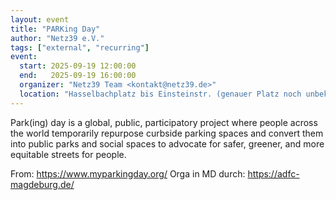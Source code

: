 ```yaml
---
layout: event
title: "PARKing Day"
author: "Netz39 e.V." 
tags: ["external", "recurring"]
event:
  start: 2025-09-19 12:00:00 
  end:   2025-09-19 16:00:00 
  organizer: "Netz39 Team <kontakt@netz39.de>" 
  location: "Hasselbachplatz bis Einsteinstr. (genauer Platz noch unbekannt)"
---
```

Park(ing) day is a global, public, participatory project where people across the world temporarily repurpose curbside parking spaces and convert them into public parks and social spaces to advocate for safer, greener, and more equitable streets for people.

From: https://www.myparkingday.org/
Orga in MD durch: https://adfc-magdeburg.de/
<!-- event imported from discord manual changes may be overwritten -->
